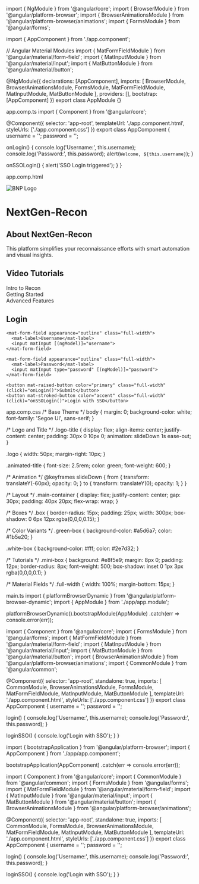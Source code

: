 
import { NgModule } from '@angular/core';
import { BrowserModule } from '@angular/platform-browser';
import { BrowserAnimationsModule } from '@angular/platform-browser/animations';
import { FormsModule } from '@angular/forms';

import { AppComponent } from './app.component';

// Angular Material Modules
import { MatFormFieldModule } from '@angular/material/form-field';
import { MatInputModule } from '@angular/material/input';
import { MatButtonModule } from '@angular/material/button';

@NgModule({
  declarations: [AppComponent],
  imports: [
    BrowserModule,
    BrowserAnimationsModule,
    FormsModule,
    MatFormFieldModule,
    MatInputModule,
    MatButtonModule
  ],
  providers: [],
  bootstrap: [AppComponent]
})
export class AppModule {}



app.comp.ts
import { Component } from '@angular/core';

@Component({
  selector: 'app-root',
  templateUrl: './app.component.html',
  styleUrls: ['./app.component.css']
})
export class AppComponent {
  username = '';
  password = '';

  onLogin() {
    console.log('Username:', this.username);
    console.log('Password:', this.password);
    alert(`Welcome, ${this.username}`);
  }

  onSSOLogin() {
    alert('SSO Login triggered');
  }
}

app.comp.html
<!-- Header -->
<div class="logo-title">
  <img src="assets/bnp-logo.png" class="logo" alt="BNP Logo" />
  <h1 class="animated-title">NextGen-Recon</h1>
</div>

<!-- Content Layout -->
<div class="main-container">
  <!-- Box 1 -->
  <div class="box green-box">
    <h2>About NextGen-Recon</h2>
    <p>This platform simplifies your reconnaissance efforts with smart automation and visual insights.</p>
  </div>

  <!-- Box 2 -->
  <div class="box green-box">
    <h2>Video Tutorials</h2>
    <div class="mini-box">Intro to Recon</div>
    <div class="mini-box">Getting Started</div>
    <div class="mini-box">Advanced Features</div>
  </div>

  <!-- Box 3 - Login -->
  <div class="box white-box">
    <h2>Login</h2>

    <mat-form-field appearance="outline" class="full-width">
      <mat-label>Username</mat-label>
      <input matInput [(ngModel)]="username">
    </mat-form-field>

    <mat-form-field appearance="outline" class="full-width">
      <mat-label>Password</mat-label>
      <input matInput type="password" [(ngModel)]="password">
    </mat-form-field>

    <button mat-raised-button color="primary" class="full-width" (click)="onLogin()">Submit</button>
    <button mat-stroked-button color="accent" class="full-width" (click)="onSSOLogin()">Login with SSO</button>
  </div>
</div>

app.comp.css
/* Base Theme */
body {
  margin: 0;
  background-color: white;
  font-family: 'Segoe UI', sans-serif;
}

/* Logo and Title */
.logo-title {
  display: flex;
  align-items: center;
  justify-content: center;
  padding: 30px 0 10px 0;
  animation: slideDown 1s ease-out;
}

.logo {
  width: 50px;
  margin-right: 10px;
}

.animated-title {
  font-size: 2.5rem;
  color: green;
  font-weight: 600;
}

/* Animation */
@keyframes slideDown {
  from { transform: translateY(-60px); opacity: 0; }
  to { transform: translateY(0); opacity: 1; }
}

/* Layout */
.main-container {
  display: flex;
  justify-content: center;
  gap: 30px;
  padding: 40px 20px;
  flex-wrap: wrap;
}

/* Boxes */
.box {
  border-radius: 15px;
  padding: 25px;
  width: 300px;
  box-shadow: 0 6px 12px rgba(0,0,0,0.15);
}

/* Color Variants */
.green-box {
  background-color: #a5d6a7;
  color: #1b5e20;
}

.white-box {
  background-color: #fff;
  color: #2e7d32;
}

/* Tutorials */
.mini-box {
  background: #e8f5e9;
  margin: 8px 0;
  padding: 12px;
  border-radius: 8px;
  font-weight: 500;
  box-shadow: inset 0 1px 3px rgba(0,0,0,0.1);
}

/* Material Fields */
.full-width {
  width: 100%;
  margin-bottom: 15px;
}

main.ts
import { platformBrowserDynamic } from '@angular/platform-browser-dynamic';
import { AppModule } from './app/app.module';

platformBrowserDynamic().bootstrapModule(AppModule)
  .catch(err => console.error(err));




import { Component } from '@angular/core';
import { FormsModule } from '@angular/forms';
import { MatFormFieldModule } from '@angular/material/form-field';
import { MatInputModule } from '@angular/material/input';
import { MatButtonModule } from '@angular/material/button';
import { BrowserAnimationsModule } from '@angular/platform-browser/animations';
import { CommonModule } from '@angular/common';

@Component({
  selector: 'app-root',
  standalone: true,
  imports: [
    CommonModule,
    BrowserAnimationsModule,
    FormsModule,
    MatFormFieldModule,
    MatInputModule,
    MatButtonModule
  ],
  templateUrl: './app.component.html',
  styleUrls: ['./app.component.css']
})
export class AppComponent {
  username = '';
  password = '';

  login() {
    console.log('Username:', this.username);
    console.log('Password:', this.password);
  }

  loginSSO() {
    console.log('Login with SSO');
  }
}


import { bootstrapApplication } from '@angular/platform-browser';
import { AppComponent } from './app/app.component';

bootstrapApplication(AppComponent)
  .catch(err => console.error(err));



import { Component } from '@angular/core';
import { CommonModule } from '@angular/common';
import { FormsModule } from '@angular/forms';
import { MatFormFieldModule } from '@angular/material/form-field';
import { MatInputModule } from '@angular/material/input';
import { MatButtonModule } from '@angular/material/button';
import { BrowserAnimationsModule } from '@angular/platform-browser/animations';

@Component({
  selector: 'app-root',
  standalone: true,
  imports: [
    CommonModule,
    FormsModule,
    BrowserAnimationsModule,
    MatFormFieldModule,
    MatInputModule,
    MatButtonModule
  ],
  templateUrl: './app.component.html',
  styleUrls: ['./app.component.css']
})
export class AppComponent {
  username = '';
  password = '';

  login() {
    console.log('Username:', this.username);
    console.log('Password:', this.password);
  }

  loginSSO() {
    console.log('Login with SSO');
  }
}